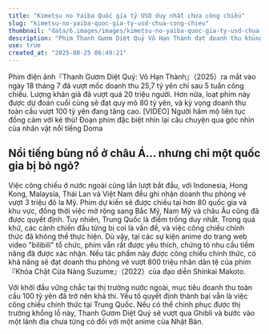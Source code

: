 ```yaml
---
title: "Kimetsu no Yaiba Quốc gia tỷ USD duy nhất chưa công chiếu"
slug: "kimetsu-no-yaiba-quoc-gia-ty-usd-chua-cong-chieu"
thumbnail: "data/6.images/images/kimetsu-no-yaiba-quoc-gia-ty-usd-chua-cong-chieu.webp"
description: "Phim Thanh Gươm Diệt Quỷ Vô Hạn Thành đạt doanh thu khủng, mở rộng toàn cầu. Trung Quốc là ẩn số duy nhất, ảnh hưởng mục tiêu doanh thu 100 tỷ yên."
use: true
created_at: "2025-08-25 06:49:21"
---
```


Phim điện ảnh『Thanh Gươm Diệt Quỷ: Vô Hạn Thành』（2025）ra mắt vào ngày 18 tháng 7 đã vượt mốc doanh thu 25,7 tỷ yên chỉ sau 5 tuần công chiếu. Lượng khán giả đã vượt quá 20 triệu người. Hơn nữa, loạt phim này được dự đoán cuối cùng sẽ đạt quy mô 80 tỷ yên, và kỳ vọng doanh thu toàn cầu vượt 100 tỷ yên đang tăng cao.
[VIDEO] Người hâm mộ liên tục đồng cảm với kẻ thù! Đoạn phim đặc biệt nhìn lại câu chuyện qua góc nhìn của nhân vật nổi tiếng Doma

## Nổi tiếng bùng nổ ở châu Á... nhưng chỉ một quốc gia bị bỏ ngỏ?

Việc công chiếu ở nước ngoài cũng lần lượt bắt đầu, với Indonesia, Hong Kong, Malaysia, Thái Lan và Việt Nam đều ghi nhận doanh thu phòng vé vượt 3 triệu đô la Mỹ. Phim dự kiến sẽ được chiếu tại hơn 80 quốc gia và khu vực, đồng thời việc mở rộng sang Bắc Mỹ, Nam Mỹ và châu Âu cũng đã được quyết định.
Tuy nhiên, Trung Quốc là điểm trống duy nhất. Trong quá khứ, các cảnh chiến đấu từng bị coi là vấn đề, và việc công chiếu chính thức đã không thể thực hiện. Dù vậy, tại các sự kiện anime do trang web video "bilibili" tổ chức, phim vẫn rất được yêu thích, chứng tỏ nhu cầu tiềm năng đã được xác nhận. Nếu tác phẩm này được công chiếu chính thức, có khả năng sẽ đạt doanh thu phòng vé vượt 800 triệu nhân dân tệ của phim『Khóa Chặt Cửa Nàng Suzume』（2022）của đạo diễn Shinkai Makoto.

Với khởi đầu vững chắc tại thị trường nước ngoài, mục tiêu doanh thu toàn cầu 100 tỷ yên đã trở nên khả thi. Yếu tố quyết định thành bại vẫn là việc công chiếu chính thức tại Trung Quốc. Nếu có thể chinh phục được thị trường khổng lồ này, Thanh Gươm Diệt Quỷ sẽ vượt qua Ghibli và bước vào một lãnh địa chưa từng có đối với một anime của Nhật Bản.